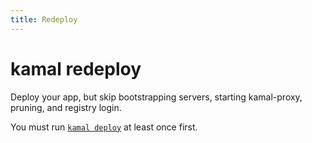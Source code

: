 ```yaml
---
title: Redeploy
---
```


# kamal redeploy

Deploy your app, but skip bootstrapping servers, starting kamal-proxy, pruning, and registry login.

You must run [`kamal deploy`](../deploy) at least once first.

